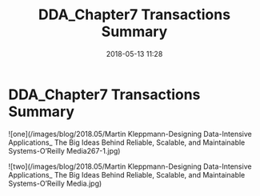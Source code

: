 ﻿---
layout: article
title: "DDA_Chapter7 Transactions Summary"
category: blog
tag:
- DDA 
- english

#excerpt:
toc: flase
image:
#  feature:
    teaser: /blog/2018.05/v2-d7fdf141526cf835fb3db39cc9c9d1ff_1200x500.jpg
#  thumb:
date:   2018-05-13 11:28
---

# DDA_Chapter7 Transactions Summary


![one](/images/blog/2018.05/Martin Kleppmann-Designing Data-Intensive Applications_ The Big Ideas Behind Reliable, Scalable, and Maintainable Systems-O’Reilly Media267-1.jpg)

![two](/images/blog/2018.05/Martin Kleppmann-Designing Data-Intensive Applications_ The Big Ideas Behind Reliable, Scalable, and Maintainable Systems-O’Reilly Media.jpg)















